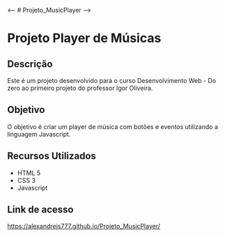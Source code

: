 <-- # Projeto_MusicPlayer -->

<h1>Projeto Player de Músicas</h1>

<h2>Descrição</h2>

Este é um projeto desenvolvido para o curso Desenvolvimento Web - Do zero ao primeiro projeto do professor Igor Oliveira.

<h2>Objetivo</h2>

O objetivo é criar um player de música com botões e eventos utilizando a linguagem Javascript.

<h2>Recursos Utilizados</h2>

<ul>
  <li>HTML 5</li>
  <li>CSS 3</li>
  <li>Javascript</li>
 </ul>
 
<h2>Link de acesso</h2>

<a href="https://alexandrejs777.github.io/Projeto_MusicPlayer/">https://alexandrejs777.github.io/Projeto_MusicPlayer/</a>
